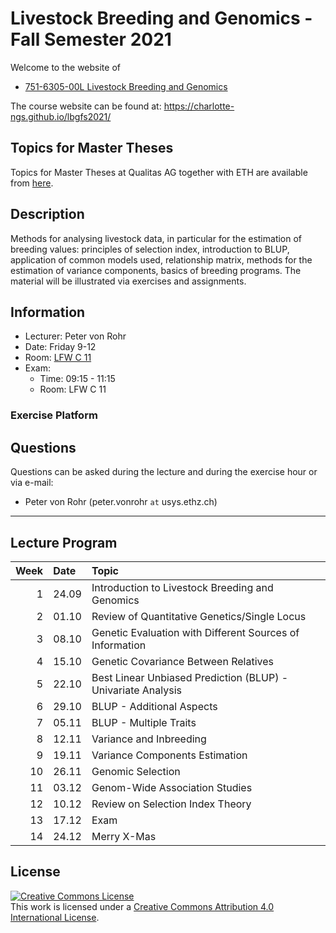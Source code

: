 Livestock Breeding and Genomics - Fall Semester 2021
================

<!-- README.md is generated from README.Rmd. Please edit that file -->

Welcome to the website of

  - [751-6305-00L Livestock Breeding and
    Genomics](http://www.vorlesungsverzeichnis.ethz.ch/Vorlesungsverzeichnis/lerneinheit.view?semkez=2021W&ansicht=ALLE&lerneinheitId=147077&lang=en)

The course website can be found at:
<https://charlotte-ngs.github.io/lbgfs2021/>

## Topics for Master Theses

Topics for Master Theses at Qualitas AG together with ETH are available
from [here]().

## Description

Methods for analysing livestock data, in particular for the estimation
of breeding values: principles of selection index, introduction to BLUP,
application of common models used, relationship matrix, methods for the
estimation of variance components, basics of breeding programs. The
material will be illustrated via exercises and assignments.

## Information

  - Lecturer: Peter von Rohr
  - Date: Friday 9-12
  - Room: [LFW
    C 11](http://www.mapsearch.ethz.ch/map/map.do?gebaeudeMap=LFW&lang=en)
  - Exam:
      - Time: 09:15 - 11:15
      - Room: LFW C 11

### Exercise Platform

## Questions

Questions can be asked during the lecture and during the exercise hour
or via e-mail:

  - Peter von Rohr (peter.vonrohr `at` usys.ethz.ch)

-----

## Lecture Program

| Week | Date  | Topic                                                        |
| ---: | :---- | :----------------------------------------------------------- |
|    1 | 24.09 | Introduction to Livestock Breeding and Genomics              |
|    2 | 01.10 | Review of Quantitative Genetics/Single Locus                 |
|    3 | 08.10 | Genetic Evaluation with Different Sources of Information     |
|    4 | 15.10 | Genetic Covariance Between Relatives                         |
|    5 | 22.10 | Best Linear Unbiased Prediction (BLUP) - Univariate Analysis |
|    6 | 29.10 | BLUP - Additional Aspects                                    |
|    7 | 05.11 | BLUP - Multiple Traits                                       |
|    8 | 12.11 | Variance and Inbreeding                                      |
|    9 | 19.11 | Variance Components Estimation                               |
|   10 | 26.11 | Genomic Selection                                            |
|   11 | 03.12 | Genom-Wide Association Studies                               |
|   12 | 10.12 | Review on Selection Index Theory                             |
|   13 | 17.12 | Exam                                                         |
|   14 | 24.12 | Merry X-Mas                                                  |

## License

<a rel="license" href="http://creativecommons.org/licenses/by/4.0/"><img alt="Creative Commons License" style="border-width:0" src="https://i.creativecommons.org/l/by/4.0/88x31.png" /></a><br />This
work is licensed under a
<a rel="license" href="http://creativecommons.org/licenses/by/4.0/">Creative
Commons Attribution 4.0 International License</a>.

